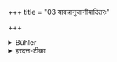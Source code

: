 +++
title = "03 यावन्नानुजानीयादितरः"

+++

<details><summary>Bühler</summary>

3. Any other (guest he must accompany), until permission to return is given.
</details>

<details><summary>हरदत्त-टीका</summary>

## सूत्रम्
यावन्नाऽनुजानीयादितरः ॥३॥  
### टिप्पनी
इतरो यानरहितो यावन्नाऽनुजानीयात् गच्छेति, तं तावदनुव्रजेत् ॥३॥
</details>
